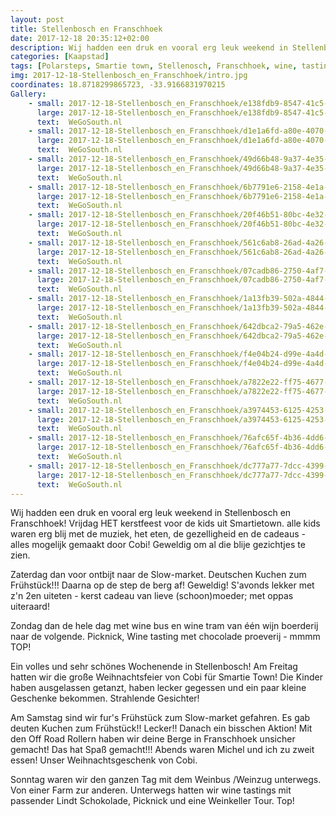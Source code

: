 ```yaml
---
layout: post
title: Stellenbosch en Franschhoek
date: 2017-12-18 20:35:12+02:00
description: Wij hadden een druk en vooral erg leuk weekend in Stellenbosch en Franschhoek!  Vrijdag HET kerstfeest voor de kids uit Smartietown. alle kids waren erg blij met de muziek, het eten..
categories: [Kaapstad]
tags: [Polarsteps, Smartie town, Stellenosch, Franschhoek, wine, tasting]
img: 2017-12-18-Stellenbosch_en_Franschhoek/intro.jpg
coordinates: 18.8718299865723, -33.9166831970215
Gallery:
    - small: 2017-12-18-Stellenbosch_en_Franschhoek/e138fdb9-8547-41c5-97ba-bcc77430ec14_large_image.jpg
      large: 2017-12-18-Stellenbosch_en_Franschhoek/e138fdb9-8547-41c5-97ba-bcc77430ec14_large_image.jpg
      text:  WeGoSouth.nl
    - small: 2017-12-18-Stellenbosch_en_Franschhoek/d1e1a6fd-a80e-4070-b51b-b400de63f379_large_image.jpg
      large: 2017-12-18-Stellenbosch_en_Franschhoek/d1e1a6fd-a80e-4070-b51b-b400de63f379_large_image.jpg
      text:  WeGoSouth.nl
    - small: 2017-12-18-Stellenbosch_en_Franschhoek/49d66b48-9a37-4e35-8ef5-561822dd1672_large_image.jpg
      large: 2017-12-18-Stellenbosch_en_Franschhoek/49d66b48-9a37-4e35-8ef5-561822dd1672_large_image.jpg
      text:  WeGoSouth.nl
    - small: 2017-12-18-Stellenbosch_en_Franschhoek/6b7791e6-2158-4e1a-a5ed-a213b1e49c92_large_image.jpg
      large: 2017-12-18-Stellenbosch_en_Franschhoek/6b7791e6-2158-4e1a-a5ed-a213b1e49c92_large_image.jpg
      text:  WeGoSouth.nl
    - small: 2017-12-18-Stellenbosch_en_Franschhoek/20f46b51-80bc-4e32-b440-5f8e3a7b1c43_large_image.jpg
      large: 2017-12-18-Stellenbosch_en_Franschhoek/20f46b51-80bc-4e32-b440-5f8e3a7b1c43_large_image.jpg
      text:  WeGoSouth.nl
    - small: 2017-12-18-Stellenbosch_en_Franschhoek/561c6ab8-26ad-4a26-8ee1-23ec21a524db_large_image.jpg
      large: 2017-12-18-Stellenbosch_en_Franschhoek/561c6ab8-26ad-4a26-8ee1-23ec21a524db_large_image.jpg
      text:  WeGoSouth.nl
    - small: 2017-12-18-Stellenbosch_en_Franschhoek/07cadb86-2750-4af7-951d-206ba33e0abb_large_image.jpg
      large: 2017-12-18-Stellenbosch_en_Franschhoek/07cadb86-2750-4af7-951d-206ba33e0abb_large_image.jpg
      text:  WeGoSouth.nl
    - small: 2017-12-18-Stellenbosch_en_Franschhoek/1a13fb39-502a-4844-bfe5-ec0734dac8be_large_image.jpg
      large: 2017-12-18-Stellenbosch_en_Franschhoek/1a13fb39-502a-4844-bfe5-ec0734dac8be_large_image.jpg
      text:  WeGoSouth.nl
    - small: 2017-12-18-Stellenbosch_en_Franschhoek/642dbca2-79a5-462e-9569-c9852ba6ff7e_large_image.jpg
      large: 2017-12-18-Stellenbosch_en_Franschhoek/642dbca2-79a5-462e-9569-c9852ba6ff7e_large_image.jpg
      text:  WeGoSouth.nl
    - small: 2017-12-18-Stellenbosch_en_Franschhoek/f4e04b24-d99e-4a4d-88da-c795052b9ef0_large_image.jpg
      large: 2017-12-18-Stellenbosch_en_Franschhoek/f4e04b24-d99e-4a4d-88da-c795052b9ef0_large_image.jpg
      text:  WeGoSouth.nl
    - small: 2017-12-18-Stellenbosch_en_Franschhoek/a7822e22-ff75-4677-8435-27f9bca8c859_large_image.jpg
      large: 2017-12-18-Stellenbosch_en_Franschhoek/a7822e22-ff75-4677-8435-27f9bca8c859_large_image.jpg
      text:  WeGoSouth.nl
    - small: 2017-12-18-Stellenbosch_en_Franschhoek/a3974453-6125-4253-b1b2-2e27a0170aa0_large_image.jpg
      large: 2017-12-18-Stellenbosch_en_Franschhoek/a3974453-6125-4253-b1b2-2e27a0170aa0_large_image.jpg
      text:  WeGoSouth.nl
    - small: 2017-12-18-Stellenbosch_en_Franschhoek/76afc65f-4b36-4dd6-8fea-c5aa46e2927e_large_image.jpg
      large: 2017-12-18-Stellenbosch_en_Franschhoek/76afc65f-4b36-4dd6-8fea-c5aa46e2927e_large_image.jpg
      text:  WeGoSouth.nl
    - small: 2017-12-18-Stellenbosch_en_Franschhoek/dc777a77-7dcc-4399-be74-4bc7aabae547_large_image.jpg
      large: 2017-12-18-Stellenbosch_en_Franschhoek/dc777a77-7dcc-4399-be74-4bc7aabae547_large_image.jpg
      text:  WeGoSouth.nl
---
```

Wij hadden een druk en vooral erg leuk weekend in Stellenbosch en Franschhoek! 
Vrijdag HET kerstfeest voor de kids uit Smartietown. alle kids waren erg blij met de muziek, het eten, de gezelligheid en de cadeaus - alles mogelijk gemaakt door Cobi! Geweldig om al die blije gezichtjes te zien. 

Zaterdag dan voor ontbijt naar de Slow-market. Deutschen Kuchen zum Frühstück!!! 
Daarna op de step de berg af! Geweldig! 
S'avonds lekker met z'n 2en uiteten - kerst cadeau van lieve (schoon)moeder; met oppas uiteraard! 

Zondag dan de hele dag met wine bus en wine tram van één wijn boerderij naar de volgende. Picknick, Wine tasting met chocolade proeverij - mmmm TOP! 


Ein volles und sehr schönes Wochenende in Stellenbosch! 
Am Freitag hatten wir die große Weihnachtsfeier von Cobi für Smartie Town! Die Kinder haben ausgelassen getanzt, haben lecker gegessen und ein paar kleine Geschenke bekommen. Strahlende Gesichter! 

Am Samstag sind wir fur's Frühstück zum Slow-market gefahren. Es gab deuten Kuchen zum Frühstück!! Lecker!! 
Danach ein bisschen Aktion! Mit den Off Road Rollern haben wir deine Berge in Franschhoek unsicher gemacht! Das hat Spaß gemacht!!! 
Abends waren Michel und ich zu zweit essen! Unser Weihnachtsgeschenk von Cobi. 

Sonntag waren wir den ganzen Tag mit dem Weinbus /Weinzug  unterwegs. Von einer Farm zur anderen. Unterwegs hatten wir wine tastings mit passender Lindt Schokolade, Picknick und eine Weinkeller Tour. Top! 

